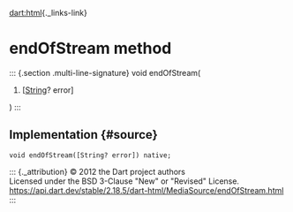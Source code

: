 [dart:html](../../dart-html/dart-html-library){._links-link}

endOfStream method
==================

::: {.section .multi-line-signature}
void endOfStream(

1.  \[[String](../../dart-core/string-class)? error\]

)
:::

Implementation {#source}
--------------

``` {.language-dart data-language="dart"}
void endOfStream([String? error]) native;
```

::: {._attribution}
© 2012 the Dart project authors\
Licensed under the BSD 3-Clause \"New\" or \"Revised\" License.\
<https://api.dart.dev/stable/2.18.5/dart-html/MediaSource/endOfStream.html>
:::
